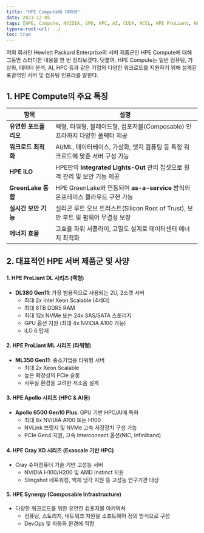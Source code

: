 ```yaml
---
title: "HPC Compute에 대하여"
date: 2023-12-05
tags: [HPE, Compute, NVIDIA, GPU, HPC, AI, CUDA, NCCL, HPE ProLiant, HPE Apollo, Cray XD]
typora-root-url: ../
toc: true
---
```




저희 회사인 Hewlett Packard Enterprise의 서버 제품군인 HPE Compute에 대해 그동안 스터디한 내용을 한 번 정리보겠다. 덧붙여, HPE Compute는 일반 컴퓨팅, 가상화, 데이터 분석, AI, HPC 등과 같은 기업의 다양한 워크로드를 지원하기 위해 설계된 포괄적인 서버 및 컴퓨팅 인프라를 말한다. 



## 1. HPE Compute의 주요 특징

| 항목                  | 설명                                                         |
| --------------------- | ------------------------------------------------------------ |
| **유연한 포트폴리오** | 랙형, 타워형, 블레이드형, 컴포저블(Composable) 인프라까지 다양한 폼팩터 제공 |
| **워크로드 최적화**   | AI/ML, 데이터베이스, 가상화, 엣지 컴퓨팅 등 특정 워크로드에 맞춘 서버 구성 가능 |
| **HPE iLO**           | HPE만의 **Integrated Lights-Out** 관리 칩셋으로 원격 관리 및 보안 기능 제공 |
| **GreenLake 통합**    | HPE GreenLake와 연동되어 **as-a-service** 방식의 온프레미스 클라우드 구현 가능 |
| **실시간 보안 기능**  | 실리콘 루트 오브 트러스트(Silicon Root of Trust), 보안 부트 및 펌웨어 무결성 보장 |
| **에너지 효율**       | 고효율 파워 서플라이, 고밀도 설계로 데이터센터 에너지 최적화 |



## 2. 대표적인 HPE 서버 제품군 및 사양

#### 1. **HPE ProLiant DL 시리즈 (랙형)**

- **DL380 Gen11**: 가장 범용적으로 사용되는 2U, 2소켓 서버
  - 최대 2x Intel Xeon Scalable (4세대)
  - 최대 8TB DDR5 RAM
  - 최대 12x NVMe 또는 24x SAS/SATA 스토리지
  - GPU 옵션 지원 (최대 4x NVIDIA A100 가능)
  - iLO 6 탑재

#### 2. **HPE ProLiant ML 시리즈 (타워형)**

- **ML350 Gen11**: 중소기업용 타워형 서버
  - 최대 2x Xeon Scalable
  - 높은 확장성의 PCIe 슬롯
  - 사무실 환경을 고려한 저소음 설계

#### 3. **HPE Apollo 시리즈 (HPC & AI용)**

- **Apollo 6500 Gen10 Plus**: GPU 기반 HPC/AI에 특화
  - 최대 8x NVIDIA A100 또는 H100
  - NVLink 브릿지 및 NVMe 고속 저장장치 구성 가능
  - PCIe Gen4 지원, 고속 Interconnect 옵션(NIC, Infiniband)

#### 4. **HPE Cray XD 시리즈 (Exascale 기반 HPC)**

- Cray 슈퍼컴퓨터 기술 기반 고성능 서버
  - NVIDIA H100/H200 및 AMD Instinct 지원
  - Slingshot 네트워킹, 액체 냉각 지원 등 고성능 연구기관 대상

#### 5. **HPE Synergy (Composable Infrastructure)**

- 다양한 워크로드를 위한 유연한 컴포저블 아키텍처
  - 컴퓨팅, 스토리지, 네트워크 자원을 소프트웨어 정의 방식으로 구성
  - DevOps 및 자동화 환경에 적합
